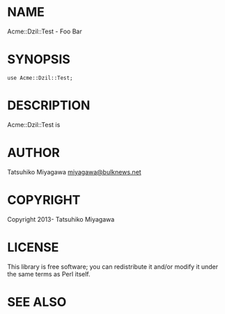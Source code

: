 # NAME

Acme::Dzil::Test - Foo Bar

# SYNOPSIS

    use Acme::Dzil::Test;

# DESCRIPTION

Acme::Dzil::Test is

# AUTHOR

Tatsuhiko Miyagawa <miyagawa@bulknews.net>

# COPYRIGHT

Copyright 2013- Tatsuhiko Miyagawa

# LICENSE

This library is free software; you can redistribute it and/or modify
it under the same terms as Perl itself.

# SEE ALSO
